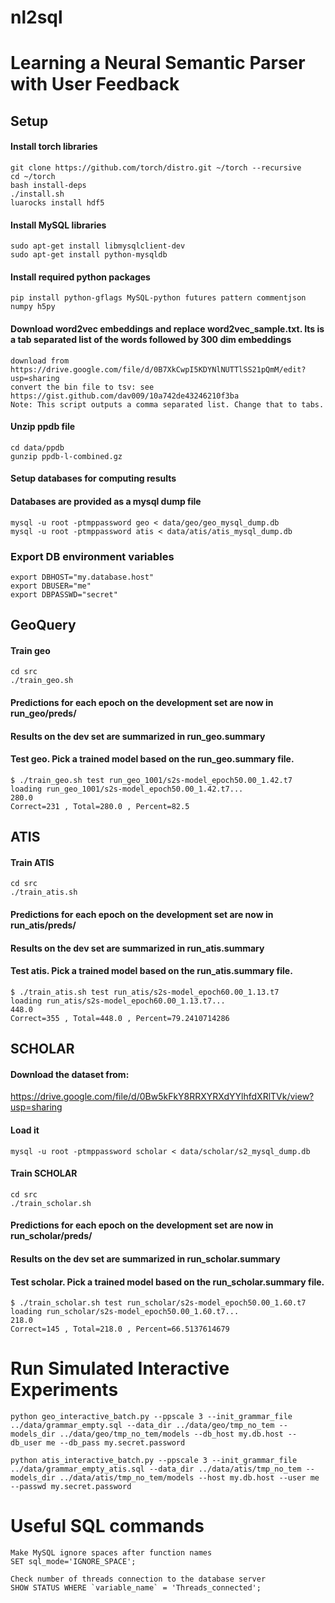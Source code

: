 # nl2sql
# Learning a Neural Semantic Parser with User Feedback

## Setup

#### Install torch libraries
```
git clone https://github.com/torch/distro.git ~/torch --recursive
cd ~/torch
bash install-deps
./install.sh
luarocks install hdf5
```

#### Install MySQL libraries
```
sudo apt-get install libmysqlclient-dev
sudo apt-get install python-mysqldb
```

#### Install required python packages
```
pip install python-gflags MySQL-python futures pattern commentjson numpy h5py
```

#### Download word2vec embeddings and replace word2vec_sample.txt. Its is a tab separated list of the words followed by 300 dim embeddings
```
download from https://drive.google.com/file/d/0B7XkCwpI5KDYNlNUTTlSS21pQmM/edit?usp=sharing
convert the bin file to tsv: see https://gist.github.com/dav009/10a742de43246210f3ba
Note: This script outputs a comma separated list. Change that to tabs.
```

#### Unzip ppdb file
```
cd data/ppdb
gunzip ppdb-l-combined.gz
```

#### Setup databases for computing results
#### Databases are provided as a mysql dump file
```
mysql -u root -ptmppassword geo < data/geo/geo_mysql_dump.db
mysql -u root -ptmppassword atis < data/atis/atis_mysql_dump.db
```

### Export DB environment variables
```
export DBHOST="my.database.host"
export DBUSER="me"
export DBPASSWD="secret"
```

## GeoQuery

#### Train geo
```
cd src
./train_geo.sh
```

#### Predictions for each epoch on the development set are now in run_geo/preds/
#### Results on the dev set are summarized in run_geo.summary 
#### Test geo. Pick a trained model based on the run_geo.summary file.

```
$ ./train_geo.sh test run_geo_1001/s2s-model_epoch50.00_1.42.t7
loading run_geo_1001/s2s-model_epoch50.00_1.42.t7...
280.0
Correct=231 , Total=280.0 , Percent=82.5
```

## ATIS

#### Train ATIS
```
cd src
./train_atis.sh
```

#### Predictions for each epoch on the development set are now in run_atis/preds/
#### Results on the dev set are summarized in run_atis.summary 
#### Test atis. Pick a trained model based on the run_atis.summary file.

```
$ ./train_atis.sh test run_atis/s2s-model_epoch60.00_1.13.t7
loading run_atis/s2s-model_epoch60.00_1.13.t7...
448.0
Correct=355 , Total=448.0 , Percent=79.2410714286
```

## SCHOLAR

#### Download the dataset from:
https://drive.google.com/file/d/0Bw5kFkY8RRXYRXdYYlhfdXRlTVk/view?usp=sharing

#### Load it
```
mysql -u root -ptmppassword scholar < data/scholar/s2_mysql_dump.db
```

#### Train SCHOLAR
```
cd src
./train_scholar.sh
```

#### Predictions for each epoch on the development set are now in run_scholar/preds/
#### Results on the dev set are summarized in run_scholar.summary 
#### Test scholar. Pick a trained model based on the run_scholar.summary file.

```
$ ./train_scholar.sh test run_scholar/s2s-model_epoch50.00_1.60.t7
loading run_scholar/s2s-model_epoch50.00_1.60.t7...
218.0
Correct=145 , Total=218.0 , Percent=66.5137614679
```

# Run Simulated Interactive Experiments
```
python geo_interactive_batch.py --ppscale 3 --init_grammar_file ../data/grammar_empty.sql --data_dir ../data/geo/tmp_no_tem --models_dir ../data/geo/tmp_no_tem/models --db_host my.db.host --db_user me --db_pass my.secret.password

python atis_interactive_batch.py --ppscale 3 --init_grammar_file ../data/grammar_empty_atis.sql --data_dir ../data/atis/tmp_no_tem --models_dir ../data/atis/tmp_no_tem/models --host my.db.host --user me --passwd my.secret.password
```

# Useful SQL commands
```
Make MySQL ignore spaces after function names
SET sql_mode='IGNORE_SPACE';

Check number of threads connection to the database server
SHOW STATUS WHERE `variable_name` = 'Threads_connected';
```
